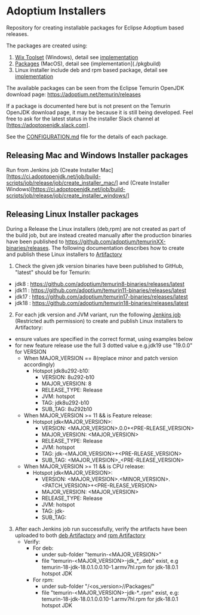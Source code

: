 # Adoptium Installers

Repository for creating installable packages for Eclipse Adoptium based releases.

The packages are created using:
1. [Wix Toolset](http://wixtoolset.org) (Windows), detail see [implementation](./wix)
2. [Packages](http://s.sudre.free.fr/Software/Packages/about.html) (MacOS), detail see (implementation](./pkgbuild)
3. Linux installer include deb and rpm based package, detail see [implementation](./linux)

The available packages can be seen from the Eclipse Temurin OpenJDK download page: https://adoptium.net/temurin/releases

If a package is documented here but is not present on the Temurin OpenJDK download page, it may be because it is still being developed. Feel free to ask for the latest status in the installer Slack channel at [https://adoptopenjdk.slack.com].

See the [CONFIGURATION.md](./CONFIGURATION.md) file for the details of each package.

## Releasing Mac and Windows Installer packages
Run from Jenkins job (Create Installer Mac][https://ci.adoptopenjdk.net/job/build-scripts/job/release/job/create_installer_mac/] and (Create Installer  Windows)[https://ci.adoptopenjdk.net/job/build-scripts/job/release/job/create_installer_windows/]

## Releasing Linux Installer packages
During a Release the Linux installers (deb,rpm) are not created as part of the build job, but are instead created manually after the production binaries have been published to https://github.com/adoptium/temurinXX-binaries/releases.
The following documentation describes how to create and publish these Linux installers to [Artifactory](https://adoptium.jfrog.io/ui/repos/tree/General)

1. Check the given jdk version binaries have been published to GitHub, "latest" should be for Temurin:
  - jdk8 : https://github.com/adoptium/temurin8-binaries/releases/latest
  - jdk11 : https://github.com/adoptium/temurin11-binaries/releases/latest
  - jdk17 : https://github.com/adoptium/temurin17-binaries/releases/latest
  - jdk18 : https://github.com/adoptium/temurin18-binaries/releases/latest
2. For each jdk version and JVM variant, run the following [Jenkins job](https://ci.adoptopenjdk.net/job/build-scripts/job/release/jobs/) (Restricted auth permission) to create and publish Linux installers to Artifactory:
  - ensure values are specified in the correct format, using examples below
  - for new feature release use the full 3 dotted value e.g.jdk19 use "19.0.0" for VERSION
    - When MAJOR_VERSION == 8(replace minor and patch version accordingly)
      - Hotspot jdk8u292-b10:
        - VERSION: 8u292-b10
        - MAJOR_VERSION: 8
        - RELEASE_TYPE: Release
        - JVM: hotspot
        - TAG: jdk8u292-b10
        - SUB_TAG: 8u292b10
    - When MAJOR_VERSION >= 11 && is Feature release:
      - Hotspot jdk<MAJOR_VERSION>:
        - VERSION: <MAJOR_VERSION>.0.0+<PRE-RLEASE_VERSION>
        - MAJOR_VERSION: <MAJOR_VERSION>
        - RELEASE_TYPE: Release
        - JVM: hotspot
        - TAG: jdk-<MAJOR_VERSION>+<PRE-RLEASE_VERSION>
        - SUB_TAG: <MAJOR_VERSION>_<PRE-RLEASE_VERSION>
    - When MAJOR_VERSION >= 11 && is CPU release:
      - Hotspot jdk<MAJOR_VERSION>:
        - VERSION: <MAJOR_VERSION>.<MINOR_VERSION>.<PATCH_VERSION>+<PRE-RLEASE_VERSION>
        - MAJOR_VERSION: <MAJOR_VERSION>
        - RELEASE_TYPE: Release
        - JVM: hotspot
        - TAG: jdk-<VERSION>
        - SUB_TAG: <VERSION>
3. After each Jenkins job run successfully, verify the artifacts have been uploaded to both [deb Artifactory](https://adoptium.jfrog.io/ui/repos/tree/General/deb/pool/main/t) and [rpm Artifactory](https://adoptium.jfrog.io/ui/repos/tree/General/rpm)
    - Verify:
      - For deb:
        - under sub-folder "temurin-<MAJOR_VERSION>"
        - file "temurin-<MAJOR_VERSION>-jdk_*_<arch>.deb" exist, e.g temurin-18-jdk-18.0.1.0.0.10-1.armv7hl.rpm for jdk-18.0.1 hotspot JDK
      - For rpm:
        - under sub-folder "<distro>/<os_version>/<arch>/Packages/"
        - file "temurin-<MAJOR_VERSION>-jdk-*.<arch>.rpm" exist, e.g: temurin-18-jdk-18.0.1.0.0.10-1.armv7hl.rpm for jdk-18.0.1 hotspot JDK
